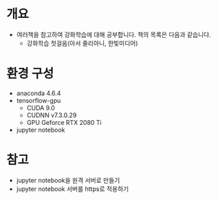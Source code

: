 # 개요
- 여러책을 참고하여 강화학습에 대해 공부합니다. 책의 목록은 다음과 같습니다.
  + 강화학습 첫걸음(아서 줄리아니, 한빛미디어)

# 환경 구성
- anaconda 4.6.4
- tensorflow-gpu
  + CUDA 9.0
  + CUDNN v7.3.0.29
  + GPU Geforce RTX 2080 Ti
- jupyter notebook

# 참고
- jupyter notebook을 원격 서버로 만들기
- jupyter notebook 서버를 https로 적용하기
